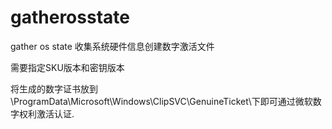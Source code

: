 # gatherosstate

gather os state 收集系统硬件信息创建数字激活文件

需要指定SKU版本和密钥版本

将生成的数字证书放到 \ProgramData\Microsoft\Windows\ClipSVC\GenuineTicket\下即可通过微软数字权利激活认证.
